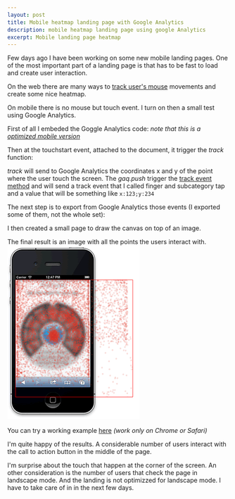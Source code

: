 ```yaml
---
layout: post
title: Mobile heatmap landing page with Google Analytics
description: mobile heatmap landing page using google Analytics
excerpt: Mobile landing page heatmap
---
```


Few days ago I have been working on some new mobile landing pages.
One of the most important part of a landing page is that has to be fast to load and create
user interaction.

On the web there are many ways to [track user's mouse](http://en.wikipedia.org/wiki/Mouse_tracking) movements and create some nice heatmap.

On mobile there is no mouse but touch event. I turn on then a small test using Google Analytics.

First of all I embeded the Goggle Analytics code: _note that this is a [optimized mobile version](http://mathiasbynens.be/notes/async-analytics-snippet)_
<script src="https://gist.github.com/7fe63e5009aba6664f4d.js"></script>

Then at the touchstart event, attached to the document, it trigger the _track_ function:
<script src="https://gist.github.com/b1f4a3e99faf8f39b12d.js"></script>

_track_ will send to Google Analytics the coordinates x and y of the point where the user touch the screen.
The _gaq.push_ trigger the <a href="https://developers.google.com/analytics/devguides/collection/gajs/eventTrackerGuide">track event method</a>
and will send a track event that I called finger and subcategory tap and a value that will be something like <code>x:123;y:234</code>

The next step is to export from Google Analytics those events (I exported some of them, not the whole set):
<script src="https://gist.github.com/4490665.js"></script>

I then created a small page to draw the canvas on top of an image.
<script src="https://gist.github.com/4490680.js"></script>

The final result is an image with all the points the users interact with.
![Heatmap](/assets/images/posts/heatmap.small.png "Heatmap")

You can try a working example [here](/lab/heatmap/heatmap.html) _(work only on Chrome or Safari)_

I'm quite happy of the results. A considerable number of users interact with  the call to action button in the middle of the page.

I'm surprise about the touch that happen at the corner of the screen.
An other consideration is the number of users that check the page in landscape mode.
And the landing is not optimizzed for landscape mode. I have to take care of in in the next few days.


